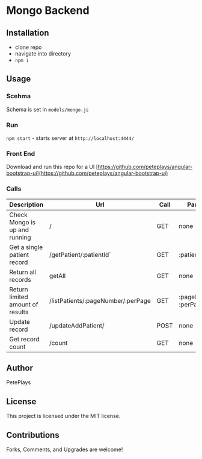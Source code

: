# Mongo Backend

## Installation
- clone repo
- navigate into directory
- `npm i`

## Usage

### Scehma
Schema is set in `models/mongo.js`

### Run
`npm start` - starts server at `http://localhost:4444/`

### Front End
Download and run this repo for a UI [https://github.com/peteplays/angular-bootstrap-ui](https://github.com/peteplays/angular-bootstrap-ui)

### Calls
| Description | Url | Call | Params |
| ----------- | --- | ---- | ------ |
| Check Mongo is up and running | / | GET | none |
| Get a single patient record | /getPatient/:patientId` | GET | :patientId |
| Return all records| getAll | GET | none |
| Return limited amount of results | /listPatients/:pageNumber/:perPage | GET | :pageNumber :perPage |
| Update record| /updateAddPatient/ | POST | none |
| Get record count | /count | GET | none |

## Author
PetePlays

## License
This project is licensed under the MIT license.

## Contributions
Forks, Comments, and Upgrades are welcome!
